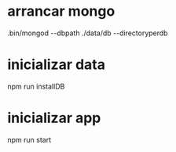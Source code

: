 # arrancar mongo

.bin/mongod --dbpath ./data/db --directoryperdb

# inicializar data

npm run installDB

# inicializar app

npm run start

